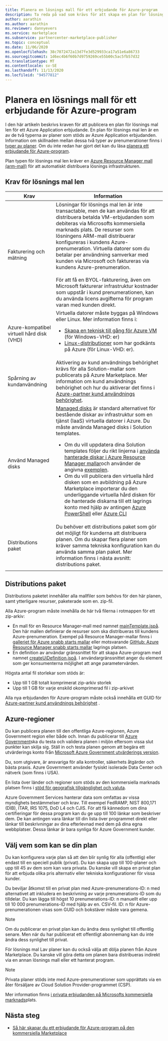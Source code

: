 ```yaml
---
title: Planera en lösnings mall för ett erbjudande för Azure-program
description: Ta reda på vad som krävs för att skapa en plan för lösnings mal len för ett nytt Azure-program med hjälp av den kommersiella Marketplace-portalen i Microsoft Partner Center.
author: aarathin
ms.author: aarathin
ms.reviewer: dannyevers
ms.service: marketplace
ms.subservice: partnercenter-marketplace-publisher
ms.topic: conceptual
ms.date: 11/06/2020
ms.openlocfilehash: 38c7072472a13d7fe3d529933ca17a51e6a86733
ms.sourcegitcommit: 1d6ec4b6f60b7d9759269ce55b00c5ac5fb57d32
ms.translationtype: MT
ms.contentlocale: sv-SE
ms.lasthandoff: 11/13/2020
ms.locfileid: "94577812"
---
```

# <a name="plan-a-solution-template-for-an-azure-application-offer"></a>Planera en lösnings mall för ett erbjudande för Azure-program

I den här artikeln beskrivs kraven för att publicera en plan för lösnings mal len för ett Azure Application erbjudande. En plan för lösnings mal len är en av de två typerna av planer som stöds av Azure Application erbjudanden. Information om skillnaden mellan dessa två typer av prenumerationer finns i [typer av planer](plan-azure-application-offer.md#plans). Om du inte redan har gjort det kan du läsa [planera ett erbjudande för Azure-program](plan-azure-application-offer.md).

Plan typen för lösnings mal len kräver en [Azure Resource Manager mall (arm-mall)](/azure/azure-resource-manager/templates/overview) för att automatiskt distribuera lösnings infrastrukturen.

## <a name="solution-template-requirements"></a>Krav för lösnings mal len

| Krav | Information |
| ------------ | ------------- |
| Fakturering och mätning | Lösningar för lösnings mal len är inte transactable, men de kan användas för att distribuera betalda VM-erbjudanden som debiteras via Microsofts kommersiella marknads plats. De resurser som lösningens ARM-mall distribuerar konfigureras i kundens Azure-prenumeration. Virtuella datorer som du betalar per användning samverkar med kunden via Microsoft och faktureras via kundens Azure-prenumeration. <br><br> För att få en BYOL-fakturering, även om Microsoft fakturerar infrastruktur kostnader som uppstår i kund prenumerationen, kan du använda licens avgifterna för program varan med kunden direkt. |
| Azure-kompatibel virtuell hård disk (VHD) | Virtuella datorer måste byggas på Windows eller Linux. Mer information finns i:<ul><li>[Skapa en teknisk till gång för Azure VM](/azure/marketplace/partner-center-portal/vm-certification-issues-solutions#how-to-address-a-vulnerability-or-exploit-in-a-vm-offer.md) (för Windows-VHD: er)</li><li>[Linux-distributioner](/azure/virtual-machines/linux/endorsed-distros) som har godkänts på Azure (för Linux-VHD: er).</li></ul> |
| Spårning av kundanvändning | Aktivering av kund användnings behörighet krävs för alla Solution-mallar som publicerats på Azure Marketplace. Mer information om kund användnings behörighet och hur du aktiverar det finns i [Azure-partner kund användnings behörighet](azure-partner-customer-usage-attribution.md). |
| Använd Managed disks | [Managed disks](/azure/virtual-machines/windows/managed-disks-overview) är standard alternativet för bestående diskar av infrastruktur som en tjänst (IaaS) virtuella datorer i Azure. Du måste använda Managed disks i Solution templates.<ul><li>Om du vill uppdatera dina Solution templates följer du rikt linjerna i [använda hanterade diskar i Azure Resource Manager mallar](/azure/virtual-machines/using-managed-disks-template-deployments)och använder de angivna [exemplen](https://github.com/Azure/azure-quickstart-templates).</li><li>Om du vill publicera den virtuella hård disken som en avbildning på Azure Marketplace importerar du den underliggande virtuella hård disken för de hanterade diskarna till ett lagrings konto med hjälp av antingen [Azure PowerShell](/azure/virtual-machines/scripts/virtual-machines-powershell-sample-copy-managed-disks-vhd) eller [Azure CLI](/azure/virtual-machines/scripts/virtual-machines-cli-sample-copy-managed-disks-vhd)</ul> |
| Distributions paket | Du behöver ett distributions paket som gör det möjligt för kunderna att distribuera planen. Om du skapar flera planer som kräver samma tekniska konfiguration kan du använda samma plan paket. Mer information finns i nästa avsnitt: distributions paket. |
|||

## <a name="deployment-package"></a>Distributions paket

Distributions paketet innehåller alla mallfiler som behövs för den här planen, samt ytterligare resurser, paketerade som en. zip-fil.

Alla Azure-program måste innehålla de här två filerna i rotmappen för ett zip-arkiv:

- En mall för en Resource Manager-mall med namnet [mainTemplate.jspå](/azure/azure-resource-manager/managed-applications/publish-service-catalog-app?tabs=azure-powershell#create-the-arm-template.md). Den här mallen definierar de resurser som ska distribueras till kundens Azure-prenumeration. Exempel på Resource Manager-mallar finns i [galleriet för Azure snabb starts mallar](https://azure.microsoft.com/documentation/templates/) eller motsvarande [GitHub: Azure Resource Manager snabb starts mallar](https://github.com/azure/azure-quickstart-templates) lagrings platsen.
- En definition av användar gränssnittet för att skapa Azure-program med namnet [createUiDefinition.jspå](/azure/azure-resource-manager/managed-application-createuidefinition-overview). I användargränssnittet anger du element som ger konsumenterna möjlighet att ange parametervärden.

Högsta antal fil storlekar som stöds är:

- Upp till 1 GB totalt komprimerat zip-arkiv storlek
- Upp till 1 GB för varje enskild okomprimerad fil i zip-arkivet

Alla nya erbjudanden för Azure-program måste också innehålla ett GUID för [Azure-partner kund användnings behörighet](azure-partner-customer-usage-attribution.md) .

## <a name="azure-regions"></a>Azure-regioner

Du kan publicera planen till den offentliga Azure-regionen, Azure Government region eller både och. Innan du publicerar till [Azure Government](/azure/azure-government/documentation-government-manage-marketplace-partners)ska du testa och validera planen i miljön eftersom vissa slut punkter kan skilja sig. Ställ in och testa planen genom att begära ett utvärderings konto från [Microsoft Azure Government utvärderings version](https://azure.microsoft.com/global-infrastructure/government/request/).

Du, som utgivare, är ansvariga för alla kontroller, säkerhets åtgärder och bästa praxis. Azure Government använder fysiskt isolerade Data Center och nätverk (som finns i USA).

En lista över länder och regioner som stöds av den kommersiella marknads platsen finns i [stöd för geografisk tillgänglighet och valuta](marketplace-geo-availability-currencies.md).

Azure Government Services hanterar data som omfattas av vissa myndighets bestämmelser och krav. Till exempel FedRAMP, NIST 800,171 (DIB), ITAR, IRS 1075, DoD L4 och CJIS. För att få kännedom om dina certifieringar för dessa program kan du ge upp till 100 länkar som beskriver dem. De kan antingen vara länkar till din lista över programmet direkt eller länkar till beskrivningar av dina efterlevnad med dem på dina egna webbplatser. Dessa länkar är bara synliga för Azure Government kunder.

## <a name="choose-who-can-see-your-plan"></a>Välj vem som kan se din plan

Du kan konfigurera varje plan så att den blir synlig för alla (offentlig) eller endast till en speciell publik (privat). Du kan skapa upp till 100-planer och upp till 45 av dem som kan vara privata. Du kanske vill skapa en privat plan för att erbjuda olika pris alternativ eller tekniska konfigurationer för vissa kunder.

Du beviljar åtkomst till en privat plan med Azure-prenumerations-ID: n med alternativet att inkludera en beskrivning av varje prenumerations-ID som du tilldelar. Du kan lägga till högst 10 prenumerations-ID: n manuellt eller upp till 10 000 prenumerations-ID med hjälp av en. CSV-fil. ID: n för Azure-prenumerationen visas som GUID och bokstäver måste vara gemena.

> [!NOTE]
> Om du publicerar en privat plan kan du ändra dess synlighet till offentlig senare. Men när du har publicerat ett offentligt abonnemang kan du inte ändra dess synlighet till privat.

För lösnings mal Lav planer kan du också välja att dölja planen från Azure Marketplace. Du kanske vill göra detta om planen bara distribueras indirekt via en annan lösnings mall eller ett hanterat program.

> [!NOTE]
> Privata planer stöds inte med Azure-prenumerationer som upprättats via en åter försäljare av Cloud Solution Provider-programmet (CSP).

Mer information finns [i privata erbjudanden på Microsofts kommersiella marknads](private-offers.md)plats.

## <a name="next-steps"></a>Nästa steg

- [Så här skapar du ett erbjudande för Azure-program på den kommersiella Marketplace](create-new-azure-apps-offer.md)
